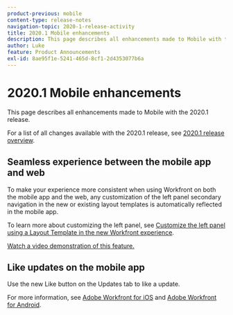 ```yaml
---
product-previous: mobile
content-type: release-notes
navigation-topic: 2020-1-release-activity
title: 2020.1 Mobile enhancements
description: This page describes all enhancements made to Mobile with the 2020.1 release.
author: Luke
feature: Product Announcements
exl-id: 8ae95f1e-5241-465d-8cf1-2d4353077b6a
---
```

# 2020.1 Mobile enhancements

This page describes all enhancements made to Mobile with the 2020.1 release.

For a list of all changes available with the 2020.1 release, see [2020.1 release overview](../../../product-announcements/product-releases/2020.1-release-activity/2020.1-release-overview.md).

## Seamless experience between the mobile app and web

To make your experience more consistent when using Workfront on both the mobile app and the web, any customization of the left panel secondary navigation in the new or existing layout templates is automatically reflected in the mobile app.

To learn more about customizing the left panel, see [Customize the left panel using a Layout Template in the new Workfront experience](https://one.workfront.com/s/article/Customize-the-left-panel-using-a-Layout-Template-in-the-new-Workfront-experience-354734188).

[Watch a video demonstration of this feature.](https://vimeo.com/403342928/8a739638d6)

## Like updates on the mobile app

Use the new Like button on the Updates tab to like a update.

For more information, see [Adobe Workfront for iOS](../../../workfront-basics/mobile-apps/using-the-workfront-mobile-app/workfront-for-ios.md) and [Adobe Workfront for Android](../../../workfront-basics/mobile-apps/using-the-workfront-mobile-app/workfront-for-android.md).
